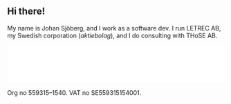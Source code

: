 ## Hi there!

My name is Johan Sjöberg, and I work as a software dev. I run LETREC AB, my Swedish corporation (*aktiebolag*), and I do consulting with THoSE AB.

[![LETREC](https://raw.githubusercontent.com/letrec-ab/.github/main/letrec.svg)](https://letrec.se)

Org no 559315–1540.
VAT no SE559315154001.
